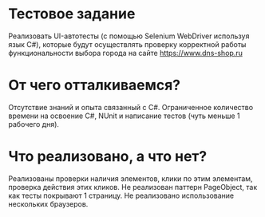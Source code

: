 # Тестовое задание

Реализовать UI-автотесты (с помощью Selenium WebDriver используя язык C#), которые будут осуществлять проверку корректной работы функциональности выбора города на сайте https://www.dns-shop.ru

# От чего отталкиваемся?

Отсутствие знаний и опыта связанный с C#. Ограниченное количество времени на освоение C#, NUnit и написание тестов (чуть меньше 1 рабочего дня).

# Что реализовано, а что нет?

Реализованы проверки наличия элементов, клики по этим элементам, проверка действия этих кликов.
Не реализован паттерн PageObject, так как тесты покрывают 1 страницу. Не реализовано использование нескольких браузеров.
